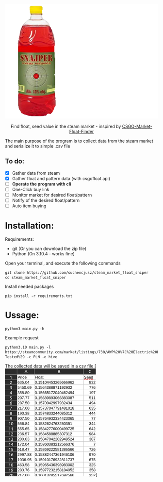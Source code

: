 <div align="center">

[![SMFS](https://raw.githubusercontent.com/suchencjusz/steam_market_float_sniper/main/.github/sniperlogo.png)](#readme)

Find float, seed value in the steam market - inspired by [CSGO-Market-Float-Finder](https://github.com/adamb70/CSGO-Market-Float-Finder)

</div>

The main purpose of the program is to collect data from the steam market and serialize it to simple .csv file

## To do:

 - [x] Gather data from steam
 - [x] Gather float and pattern data (with csgofloat api)
 - [ ] **Operate the program with cli**
 - [ ] One-Click buy link
 - [ ] Monitor market for desired float/pattern
 - [ ] Notify of the desired float/pattern
 - [ ] Auto item buying

# Installation:

Requirements:
 - git (Or you can download the zip file)
 - Python (On 3.10.4 - works fine)

Open your terminal, and execute the following commands
```
git clone https://github.com/suchencjusz/steam_market_float_sniper
cd steam_market_float_sniper
```

Install needed packages
```
pip install -r requirements.txt
```

# Ussage:

```
python3 main.py -h
```

Example request
```
python3.10 main.py -l https://steamcommunity.com/market/listings/730/AWP%20%7C%20Electric%20Hive%20%28Field-Tested%29 -c PLN -o hive
```

The collected data will be saved in a csv file
[![SMFS-csv-file](https://raw.githubusercontent.com/suchencjusz/steam_market_float_sniper/main/.github/csv_file.png)]